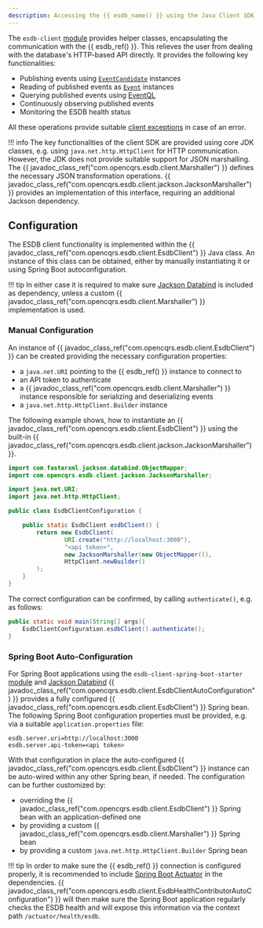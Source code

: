 ```yaml
---
description: Accessing the {{ esdb_name() }} using the Java Client SDK
---
```


The `esdb-client` [module](../../modules/index.md) provides helper classes, encapsulating the
communication with the {{ esdb_ref() }}. This relieves the user from dealing with the database's
HTTP-based API directly. It provides the following key functionalities:

* Publishing events using [`EventCandidate`](../../events/index.md#events-and-eventcandidates) instances
* Reading of published events as [`Event`](../../events/index.md#events-and-eventcandidates) instances
* Querying published events using [EventQL](https://docs.eventsourcingdb.io/reference/eventql/)
* Continuously observing published events
* Monitoring the ESDB health status

All these operations provide suitable [client exceptions](../../exceptions/index.md#client-exceptions) in case of an error.

!!! info
    The key functionalities of the client SDK are provided using core JDK classes, e.g.
    using `java.net.http.HttpClient` for HTTP communication. However, the JDK does not provide
    suitable support for JSON marshalling. The {{ javadoc_class_ref("com.opencqrs.esdb.client.Marshaller") }} defines the
    necessary JSON transformation operations. {{ javadoc_class_ref("com.opencqrs.esdb.client.jackson.JacksonMarshaller") }}
    provides an implementation of this interface, requiring an additional Jackson dependency.

## Configuration

The ESDB client functionality is implemented within the {{ javadoc_class_ref("com.opencqrs.esdb.client.EsdbClient") }} Java class. An instance 
of this class can be obtained, either by manually instantiating it or using Spring Boot autoconfiguration.

!!! tip
    In either case it is required to make sure [Jackson Databind](https://github.com/FasterXML/jackson-databind) is
    included as dependency, unless a custom {{ javadoc_class_ref("com.opencqrs.esdb.client.Marshaller") }} implementation is
    used.

### Manual Configuration

An instance of {{ javadoc_class_ref("com.opencqrs.esdb.client.EsdbClient") }} can be created providing the necessary
configuration properties:

* a `java.net.URI` pointing to the {{ esdb_ref() }} instance to connect to
* an API token to authenticate
* a {{ javadoc_class_ref("com.opencqrs.esdb.client.Marshaller") }} instance responsible for serializing and deserializing events
* a `java.net.http.HttpClient.Builder` instance

The following example shows, how to instantiate an {{ javadoc_class_ref("com.opencqrs.esdb.client.EsdbClient") }} using
the built-in {{ javadoc_class_ref("com.opencqrs.esdb.client.jackson.JacksonMarshaller") }}.

```java
import com.fasterxml.jackson.databind.ObjectMapper;
import com.opencqrs.esdb.client.jackson.JacksonMarshaller;

import java.net.URI;
import java.net.http.HttpClient;

public class EsdbClientConfiguration {

    public static EsdbClient esdbClient() {
        return new EsdbClient(
                URI.create("http://localhost:3000"),
                "<api token>",
                new JacksonMarshaller(new ObjectMapper()),
                HttpClient.newBuilder()
        );
    }
}
```

The correct configuration can be confirmed, by calling `authenticate()`, e.g. as follows:

```java
public static void main(String[] args){
    EsdbClientConfiguration.esdbClient().authenticate();
}
```

### Spring Boot Auto-Configuration

For Spring Boot applications using the `esdb-client-spring-boot-starter` [module](../../modules/index.md)
and [Jackson Databind](https://github.com/FasterXML/jackson-databind)
{{ javadoc_class_ref("com.opencqrs.esdb.client.EsdbClientAutoConfiguration") }} provides
a fully configured {{ javadoc_class_ref("com.opencqrs.esdb.client.EsdbClient") }} Spring bean. The following
Spring Boot configuration properties must be provided, e.g. via a suitable `application.properties` file:

```properties
esdb.server.uri=http://localhost:3000
esdb.server.api-token=<api token>
```
With that configuration in place the auto-configured {{ javadoc_class_ref("com.opencqrs.esdb.client.EsdbClient") }} instance
can be auto-wired within any other Spring bean, if needed. The configuration can be further customized by:

* overriding the {{ javadoc_class_ref("com.opencqrs.esdb.client.EsdbClient") }} Spring bean with an application-defined one
* by providing a custom {{ javadoc_class_ref("com.opencqrs.esdb.client.Marshaller") }} Spring bean
* by providing a custom `java.net.http.HttpClient.Builder` Spring bean


!!! tip
    In order to make sure the {{ esdb_ref() }} connection is configured properly, it is recommended to include
    [Spring Boot Actuator](https://docs.spring.io/spring-boot/reference/actuator/index.html) in the dependencies.
    {{ javadoc_class_ref("com.opencqrs.esdb.client.EsdbHealthContributorAutoConfiguration") }} will then make sure
    the Spring Boot application regularly checks the ESDB health and will expose this information via the context path
    `/actuator/health/esdb`.